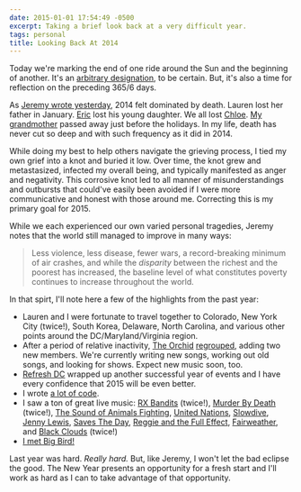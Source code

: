 ```yaml
---
date: 2015-01-01 17:54:49 -0500
excerpt: Taking a brief look back at a very difficult year.
tags: personal
title: Looking Back At 2014
---
```


Today we're marking the end of one ride around the Sun and the beginning of another. It's an [arbitrary designation](https://twitter.com/meyerweb/status/550517315587289088), to be certain. But, it's also a time for reflection on the preceding 365/6 days.

As [Jeremy wrote yesterday](https://adactio.com/journal/8079), 2014 felt dominated by death. Lauren lost her father in January. [Eric](http://meyerweb.com/) lost his young daughter. We all lost [Chloe](http://chloeweil.com/). [My grandmother](https://www.flickr.com/photos/jgarber/15791203185) passed away just before the holidays. In my life, death has never cut so deep and with such frequency as it did in 2014.

While doing my best to help others navigate the grieving process, I tied my own grief into a knot and buried it low. Over time, the knot grew and metastasized, infected my overall being, and typically manifested as anger and negativity. This corrosive knot led to all manner of misunderstandings and outbursts that could've easily been avoided if I were more communicative and honest with those around me. Correcting this is my primary goal for 2015.

While we each experienced our own varied personal tragedies, Jeremy notes that the world still managed to improve in many ways:

> Less violence, less disease, fewer wars, a record-breaking minimum of air crashes, and while the _disparity_ between the richest and the poorest has increased, the baseline level of what constitutes poverty continues to increase throughout the world.

In that spirt, I'll note here a few of the highlights from the past year:

- Lauren and I were fortunate to travel together to Colorado, New York City (twice!), South Korea, Delaware, North Carolina, and various other points around the DC/Maryland/Virginia region.
- After a period of relative inactivity, [The Orchid](http://www.whoistheorchid.com/) [regrouped](https://vimeo.com/104622159), adding two new members. We're currently writing new songs, working out old songs, and looking for shows. Expect new music soon, too.
- [Refresh DC](http://refresh-dc.org/) wrapped up another successful year of events and I have every confidence that 2015 will be even better.
- I wrote [a lot of code](https://github.com/jgarber623).
- I saw a ton of great live music: [RX Bandits](http://www.rxbanditsofficial.com/) (twice!), [Murder By Death](http://www.murderbydeath.com/) (twice!), [The Sound of Animals Fighting](http://thesoundofanimalsfighting.com/), [United Nations](http://unitedfuckingnations.com/), [Slowdive](http://www.slowdiveofficial.com/), [Jenny Lewis](http://www.jennylewis.com/), [Saves The Day](http://savestheday.com/), [Reggie and the Full Effect](http://www.ratfe.net/), [Fairweather](http://www.fairweatherdc.com/), and [Black Clouds](http://www.blackcloudsmusic.com/) (twice!)
- [I met Big Bird!](https://www.flickr.com/photos/jgarber/14298136257)

Last year was hard. _Really hard._ But, like Jeremy, I won't let the bad eclipse the good. The New Year presents an opportunity for a fresh start and I'll work as hard as I can to take advantage of that opportunity.